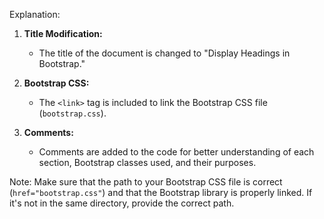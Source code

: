 

Explanation:

1. **Title Modification:**
   - The title of the document is changed to "Display Headings in Bootstrap."

2. **Bootstrap CSS:**
   - The `<link>` tag is included to link the Bootstrap CSS file (`bootstrap.css`).

3. **Comments:**
   - Comments are added to the code for better understanding of each section, Bootstrap classes used, and their purposes.

Note: Make sure that the path to your Bootstrap CSS file is correct (`href="bootstrap.css"`) and that the Bootstrap library is properly linked. If it's not in the same directory, provide the correct path.
